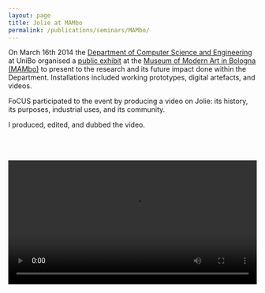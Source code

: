```yaml
---
layout: page
title: Jolie at MAMbo
permalink: /publications/seminars/MAMbo/
---
```


On March 16th 2014 the <a href="http://www.cse.unibo.it/en">Department of
Computer Science and Engineering</a> at UniBo organised a <a
href="http://www.mambo-bologna.org/eventi/evento-1350/">public exhibit</a>
at the <a href="http://www.mambo-bologna.org/en/">Museum of Modern Art in
Bologna (MAMbo)</a> to present to the research and its future impact done
within the Department. Installations included working prototypes, digital
artefacts, and videos.

FoCUS participated to the event by producing a video on Jolie: its history,
its purposes, industrial uses, and its community.

I produced, edited, and dubbed the video.

<div style="padding-bottom:50px;"></div>

<style>
	video {
    width: 100%;
    height: auto;
}
::cue {
  color: yellow !important;
  line-height: 1.3;
  background-color: black !important;
}

::cue(c){
	font-style: italic;
	padding-top: 10px;
  color: white !important;
	font-size: medium !important;
}

</style>
<div>
<video id="video" controls preload="metadata">
   <source src="video/MAMbo.mp4" type="video/mp4">
   <track label="English" kind="subtitles" srclang="en" src="subtitles/vtt/MAMbo.vtt" default>
</video>
</div>